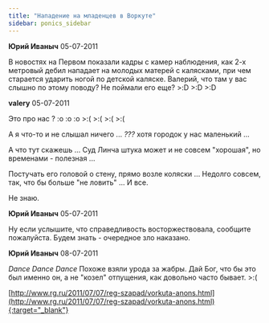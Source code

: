 ```yaml
---
title: "Нападение на младенцев в Воркуте"
sidebar: ponics_sidebar
---
```


**Юрий Иваныч** 05-07-2011

В новостях на Первом показали кадры с камер наблюдения, как 2-х метровый дебил нападает на молодых матерей с калясками, при чем старается ударить ногой по детской каляске. Валерий, что там у вас слышно по этому поводу? Не поймали его еще? &gt;:D &gt;:D &gt;:D


**valery** 05-07-2011

Это про нас ? :o :o :o &gt;:( &gt;:( &gt;:( &gt;:(

А я что-то и не слышал ничего ... *???* хотя городок у нас маленький ...

А что тут скажешь ... Суд Линча штука может и не совсем "хорошая", но временами - полезная ...

Постучать его головой о стену, прямо возле коляски ... Недолго совсем, так, что бы больше "не ловить" ... И все.

Не знаю.


**Юрий Иваныч** 05-07-2011

Ну если услышите, что справедливость восторжествовала, сообщите пожалуйста. Будем знать - очередное зло наказано. 


**Юрий Иваныч** 08-07-2011

 *Dance* *Dance* *Dance* Похоже взяли урода за жабры. Дай Бог, что бы это был именно он, а не "козел" отпущения, как довольно часто бывает. &gt;:(

[http://www.rg.ru/2011/07/07/reg-szapad/vorkuta-anons.html](http://www.rg.ru/2011/07/07/reg-szapad/vorkuta-anons.html){:target="_blank"}


